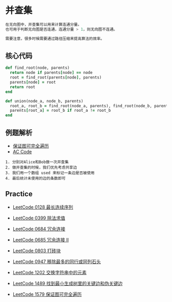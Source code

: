 # 并查集

```m
在无向图中，并查集可以用来计算连通分量。
也可用于判断无向图是否连通，连通分量 > 1，则无向图不连通。

需要注意，很多时候需要通过路径压缩来提高算法的效率。
```

## 核心代码

```ruby
def find_root(node, parents)
  return node if parents[node] == node
  root = find_root(parents[node], parents)
  parents[node] = root
  return root
end

def union(node_a, node_b, parents)
  root_a, root_b = find_root(node_a, parents), find_root(node_b, parents)
  parents[root_a] = root_b if root_a != root_b
end
```

## 例题解析

- [保证图可完全遍历](https://leetcode-cn.com/problems/remove-max-number-of-edges-to-keep-graph-fully-traversable/)
- [AC Code](leetcode_1579.rb)

```
1. 分别对Alice和Bob做一次并查集
2. 做并查集的时候，我们优先考虑共享边
3. 我们用一个数组 used 来标记一条边是否被使用
4. 最后统计未使用的边的条数即可
```

## Practice

- [LeetCode 0128 最长连续序列](https://leetcode-cn.com/problems/longest-consecutive-sequence/)

- [LeetCode 0399 除法求值](https://leetcode-cn.com/problems/evaluate-division/)

- [LeetCode 0684 冗余连接](https://leetcode-cn.com/problems/redundant-connection/)

- [LeetCode 0685 冗余连接 II](https://leetcode-cn.com/problems/redundant-connection-ii/)

- [LeetCode 0803 打砖块](https://leetcode-cn.com/problems/bricks-falling-when-hit/)

- [LeetCode 0947 移除最多的同行或同列石头](https://leetcode-cn.com/problems/most-stones-removed-with-same-row-or-column/)

- [LeetCode 1202 交换字符串中的元素](https://leetcode-cn.com/problems/smallest-string-with-swaps/)

- [LeetCode 1489 找到最小生成树里的关键边和伪关键边](https://leetcode-cn.com/problems/find-critical-and-pseudo-critical-edges-in-minimum-spanning-tree/)

- [LeetCode 1579 保证图可完全遍历](https://leetcode-cn.com/problems/remove-max-number-of-edges-to-keep-graph-fully-traversable/)
